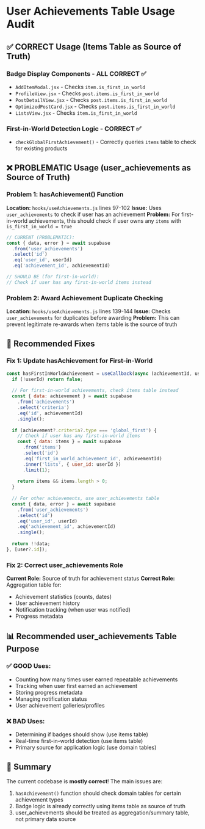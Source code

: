 # User Achievements Table Usage Audit

## ✅ CORRECT Usage (Items Table as Source of Truth)

### Badge Display Components - ALL CORRECT ✅
- `AddItemModal.jsx` - Checks `item.is_first_in_world`
- `ProfileView.jsx` - Checks `post.items.is_first_in_world` 
- `PostDetailView.jsx` - Checks `post.items.is_first_in_world`
- `OptimizedPostCard.jsx` - Checks `post.items.is_first_in_world`
- `ListsView.jsx` - Checks `item.is_first_in_world`

### First-in-World Detection Logic - CORRECT ✅
- `checkGlobalFirstAchievement()` - Correctly queries `items` table to check for existing products

## ❌ PROBLEMATIC Usage (user_achievements as Source of Truth)

### Problem 1: hasAchievement() Function
**Location:** `hooks/useAchievements.js` lines 97-102
**Issue:** Uses `user_achievements` to check if user has an achievement
**Problem:** For first-in-world achievements, this should check if user owns any `items` with `is_first_in_world = true`

```javascript
// CURRENT (PROBLEMATIC):
const { data, error } = await supabase
  .from('user_achievements')
  .select('id')
  .eq('user_id', userId)
  .eq('achievement_id', achievementId)

// SHOULD BE (for first-in-world):
// Check if user has any first-in-world items instead
```

### Problem 2: Award Achievement Duplicate Checking
**Location:** `hooks/useAchievements.js` lines 139-144
**Issue:** Checks `user_achievements` for duplicates before awarding
**Problem:** This can prevent legitimate re-awards when items table is the source of truth

## 🔧 Recommended Fixes

### Fix 1: Update hasAchievement for First-in-World
```javascript
const hasFirstInWorldAchievement = useCallback(async (achievementId, userId = user?.id) => {
  if (!userId) return false;
  
  // For first-in-world achievements, check items table instead
  const { data: achievement } = await supabase
    .from('achievements')
    .select('criteria')
    .eq('id', achievementId)
    .single();
    
  if (achievement?.criteria?.type === 'global_first') {
    // Check if user has any first-in-world items
    const { data: items } = await supabase
      .from('items')
      .select('id')
      .eq('first_in_world_achievement_id', achievementId)
      .inner('lists', { user_id: userId })
      .limit(1);
      
    return items && items.length > 0;
  }
  
  // For other achievements, use user_achievements table
  const { data, error } = await supabase
    .from('user_achievements')
    .select('id')
    .eq('user_id', userId)
    .eq('achievement_id', achievementId)
    .single();
    
  return !!data;
}, [user?.id]);
```

### Fix 2: Correct user_achievements Role
**Current Role:** Source of truth for achievement status
**Correct Role:** Aggregation table for:
- Achievement statistics (counts, dates)
- User achievement history
- Notification tracking (when user was notified)
- Progress metadata

## 📊 Recommended user_achievements Table Purpose

### ✅ GOOD Uses:
- Counting how many times user earned repeatable achievements
- Tracking when user first earned an achievement  
- Storing progress metadata
- Managing notification status
- User achievement galleries/profiles

### ❌ BAD Uses:
- Determining if badges should show (use items table)
- Real-time first-in-world detection (use items table)
- Primary source for application logic (use domain tables)

## 🎯 Summary

The current codebase is **mostly correct**! The main issues are:
1. `hasAchievement()` function should check domain tables for certain achievement types
2. Badge logic is already correctly using items table as source of truth
3. user_achievements should be treated as aggregation/summary table, not primary data source
